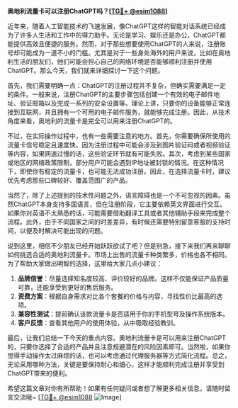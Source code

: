 **奥地利流量卡可以注册ChatGPT吗？[[TG💪+ @esim1088](https://t.me/s/esim1088)]**

近年来，随着人工智能技术的飞速发展，像ChatGPT这样的智能对话系统已经成为了许多人生活和工作中的得力助手。无论是学习、娱乐还是办公，ChatGPT都能提供高效且便捷的服务。然而，对于那些想要使用ChatGPT的人来说，注册账号却可能成为一道不小的门槛。尤其是对于一些身处海外的用户来说，比如在奥地利生活的朋友们，他们可能会担心自己的网络环境是否能够顺利注册并使用ChatGPT。那么今天，我们就来详细探讨一下这个问题。

首先，我们需要明确一点：ChatGPT的注册过程并不复杂，但确实需要满足一定的条件。一般来说，注册ChatGPT的主要步骤包括创建一个有效的电子邮件地址、验证邮箱以及完成一系列的安全设置等。理论上讲，只要你的设备能够正常连接到互联网，并且拥有一个可用的电子邮件服务，就能够完成注册。因此，从技术角度来看，奥地利的流量卡是完全可以用来注册ChatGPT的。

不过，在实际操作过程中，也有一些需要注意的地方。首先，你需要确保所使用的流量卡信号稳定且速度快。因为注册过程中可能会涉及到图片验证码或者视频验证等内容，如果网速过慢的话，这些验证环节就有可能失败。其次，考虑到某些国家或地区的网络政策限制，部分用户可能会遇到IP地址被封锁的情况。在这种情况下，即使你有稳定的流量卡，也可能无法成功注册。因此，在选择流量卡时，建议优先考虑那些口碑较好、覆盖范围广的产品。

当然了，除了上述提到的技术性问题之外，语言障碍也是一个不可忽视的因素。虽然ChatGPT本身支持多国语言，但在注册阶段，它主要依赖英文界面进行交互。如果你对英语不太熟悉的话，可能需要借助翻译工具或者其他辅助手段来完成整个流程。此外，由于不同国家之间的时差差异，有时候还需要特别留意客服的支持时间，以便及时解决可能出现的问题。

说到这里，相信不少朋友已经开始跃跃欲试了吧？但是别急，接下来我们再来聊聊如何挑选合适的奥地利流量卡。市场上出售的流量卡种类繁多，价格也各不相同。为了帮助大家做出明智的选择，这里给大家几点小建议：

1. **品牌信誉**：尽量选择知名度较高、评价较好的品牌。这样不仅能保证产品质量可靠，还能享受到更好的售后服务。
2. **资费方案**：根据自身需求对比各个套餐的价格与内容，寻找性价比最高的选项。
3. **兼容性测试**：提前确认该款流量卡是否适用于你的手机型号及操作系统版本。
4. **客户反馈**：查看其他用户的使用体验，从中吸取经验教训。

最后，让我们总结一下今天的重点内容。奥地利流量卡是可以用来注册ChatGPT的，只要你选择了合适的产品并且注意规避潜在的风险因素即可。当然啦，如果你觉得手动操作太过麻烦的话，也可以考虑通过代理服务器等方式简化流程。总之，无论采用哪种方法，关键是要保持耐心和细心，这样才能顺利完成注册并享受到ChatGPT带来的便利。

希望这篇文章对你有所帮助！如果有任何疑问或者想了解更多相关信息，请随时留言交流哦~ [[TG💪+ @esim1088](https://t.me/s/esim1088) ![Image](https://i.postimg.cc/4NQfJmqS/Snipaste-2025-05-13-00-14-12.png)]